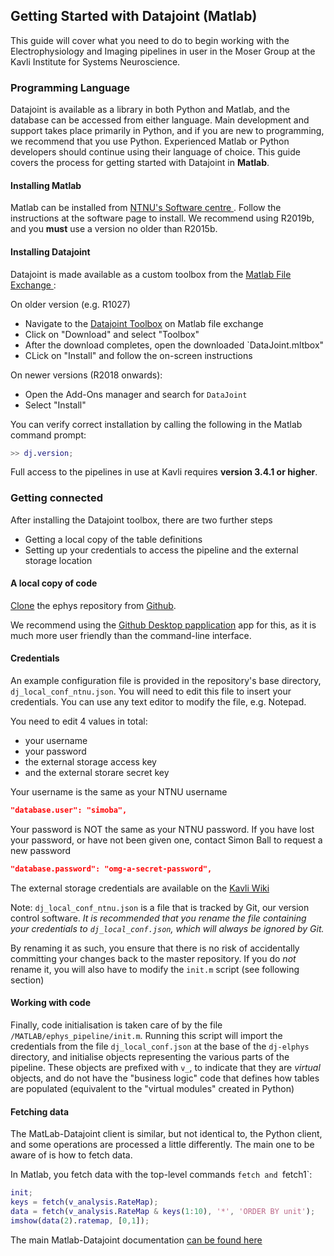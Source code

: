## Getting Started with Datajoint (Matlab)

This guide will cover what you need to do to begin working with the Electrophysiology and Imaging pipelines in user in the Moser Group at the Kavli Institute for Systems Neuroscience. 

### Programming Language

Datajoint is available as a library in both Python and Matlab, and the database can be accessed from either language. Main development and support takes place primarily in Python, and if you are new to programming, we recommend that you use Python. Experienced Matlab or Python developers should continue using their language of choice. This guide covers the process for getting started with Datajoint in **Matlab**.

#### Installing Matlab

Matlab can be installed from [NTNU's Software centre ](https://software.ntnu.no/matlab). Follow the instructions at the software page to install. We recommend using R2019b, and you **must** use a version no older than R2015b.

#### Installing Datajoint 

Datajoint is made available as a custom toolbox from the [Matlab File Exchange ](https://www.mathworks.com/matlabcentral/fileexchange/63218-datajoint):

On older version (e.g. R1027)
* Navigate to the [Datajoint Toolbox](https://www.mathworks.com/matlabcentral/fileexchange/63218-datajoint) on Matlab file exchange
* Click on "Download" and select "Toolbox"
* After the download completes, open the downloaded `DataJoint.mltbox"
* CLick on "Install" and follow the on-screen instructions

On newer versions (R2018 onwards):
* Open the Add-Ons manager and search for `DataJoint`
* Select "Install"

You can verify correct installation by calling the following in the Matlab command prompt:
```matlab
>> dj.version;
```

Full access to the pipelines in use at Kavli requires **version 3.4.1 or higher**.

### Getting connected

After installing the Datajoint toolbox, there are two further steps
* Getting a local copy of the table definitions
* Setting up your credentials to access the pipeline and the external storage location

#### A local copy of code

[Clone](https://docs.github.com/en/free-pro-team@latest/github/creating-cloning-and-archiving-repositories/cloning-a-repository) the ephys repository from [Github](www.github.com/kavli-ntnu/dj-elphys). 

We recommend using the [Github Desktop papplication](https://desktop.github.com/) app for this, as it is much more user friendly than the command-line interface. 

#### Credentials

An example configuration file is provided in the repository's base directory, `dj_local_conf_ntnu.json`. You will need to edit this file to insert your credentials. You can use any text editor to modify the file, e.g. Notepad.

You need to edit 4 values in total:
* your username
* your password
* the external storage access key
* and the external storare secret key

Your username is the same as your NTNU username
```json
"database.user": "simoba",
```
Your password is NOT the same as your NTNU password. If you have lost your password, or have not been given one, contact Simon Ball to request a new password
```json
"database.password": "omg-a-secret-password",
```
The external storage credentials are available on the [Kavli Wiki](https://www.ntnu.no/wiki/display/kavli/DataJoint%3A+Electrophysiology+Pipeline)


Note: `dj_local_conf_ntnu.json` is a file that is tracked by Git, our version control software. _It is recommended that you rename the file containing your credentials to `dj_local_conf.json`, which will always be ignored by Git._

By renaming it as such, you ensure that there is no risk of accidentally committing your changes back to the master repository. If you do _not_ rename it, you will also have to modify the `init.m` script (see following section)


#### Working with code

Finally, code initialisation is taken care of by the file `/MATLAB/ephys_pipeline/init.m`. Running this script will import the credentials from the file `dj_local_conf.json` at the base of the `dj-elphys` directory, and initialise objects representing the various parts of the pipeline. These objects are prefixed with `v_`, to indicate that they are _virtual_ objects, and do not have the "business logic" code that defines how tables are populated (equivalent to the "virtual modules" created in Python)

#### Fetching data

The MatLab-Datajoint client is similar, but not identical to, the Python client, and some operations are processed a little differently. The main one to be aware of is how to fetch data. 

In Matlab, you fetch data with the top-level commands `fetch and `fetch1`:
```matlab
init;
keys = fetch(v_analysis.RateMap);
data = fetch(v_analysis.RateMap & keys(1:10), '*', 'ORDER BY unit');
imshow(data(2).ratemap, [0,1]);
```

The main Matlab-Datajoint documentation [can be found here](https://docs.datajoint.io/matlab/)
